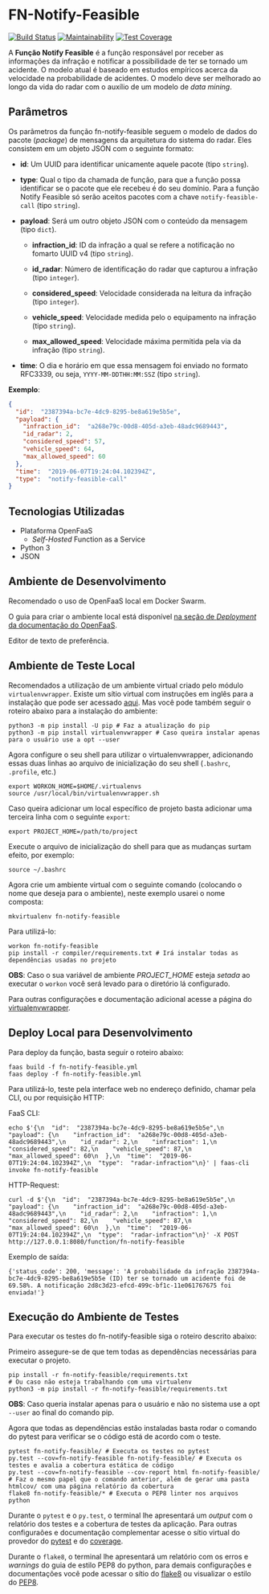 # FN-Notify-Feasible

[![Build Status](https://travis-ci.org/radar-pi/fn-notify-feasible.svg?branch=develop)](https://travis-ci.org/radar-pi/fn-notify-feasible)
[![Maintainability](https://api.codeclimate.com/v1/badges/f6660230a65774c69610/maintainability)](https://codeclimate.com/github/radar-pi/fn-notify-feasible/maintainability)
[![Test Coverage](https://api.codeclimate.com/v1/badges/f6660230a65774c69610/test_coverage)](https://codeclimate.com/github/radar-pi/fn-notify-feasible/test_coverage)

A **Função Notify Feasible** é a função responsável por receber as informações da infração e notificar a possibilidade de ter se tornado um acidente. O modelo atual é baseado em estudos empíricos acerca da velocidade na probabilidade de acidentes. O modelo deve ser melhorado ao longo da vida do radar com o auxílio de um modelo de _data mining_.

## Parâmetros

Os parâmetros da função fn-notify-feasible seguem o modelo de dados do pacote (_package_) de mensagens da arquitetura do sistema do radar. Eles consistem em um objeto JSON com o seguinte formato:

- **id**: Um UUID para identificar unicamente aquele pacote (tipo `string`).

- **type**: Qual o tipo da chamada de função, para que a função possa identificar se o pacote que ele recebeu é do seu domínio. Para a função Notify Feasible só serão aceitos pacotes com a chave `notify-feasible-call` (tipo `string`).

- **payload**: Será um outro objeto JSON com o conteúdo da mensagem (tipo `dict`).

    - **infraction_id**: ID da infração a qual se refere a notificação no fomarto UUID v4 (tipo `string`).

    - **id_radar**: Número de identificação do radar que capturou a infração (tipo `integer`).

    - **considered_speed**: Velocidade considerada na leitura da infração (tipo `integer`).

    - **vehicle_speed**: Velocidade medida pelo o equipamento na infração (tipo `string`).

    - **max_allowed_speed**: Velocidade máxima permitida pela via da infração (tipo `string`).

- **time**: O dia e horário em que essa mensagem foi enviado no formato RFC3339, ou seja, `YYYY-MM-DDTHH:MM:SSZ` (tipo `string`).

__Exemplo__:

```json
{
  "id":  "2387394a-bc7e-4dc9-8295-be8a619e5b5e",
  "payload": {
    "infraction_id":  "a268e79c-00d8-405d-a3eb-48adc9689443",
    "id_radar": 2,
    "considered_speed": 57,
    "vehicle_speed": 64,
    "max_allowed_speed": 60
  },
  "time":  "2019-06-07T19:24:04.102394Z",
  "type":  "notify-feasible-call"
}
```

## Tecnologias Utilizadas

- Plataforma OpenFaaS
    - _Self-Hosted_ Function as a Service
- Python 3
- JSON

## Ambiente de Desenvolvimento

Recomendado o uso de OpenFaaS local em Docker Swarm.

O guia para criar o ambiente local está disponível [na seção de _Deployment_ da documentação do OpenFaaS](http://docs.openfaas.com/deployment/docker-swarm/).

Editor de texto de preferência.

## Ambiente de Teste Local

Recomendados a utilização de um ambiente virtual criado pelo módulo `virtualenvwrapper`.
Existe um sítio virtual com instruções em inglês para a instalação que pode ser acessado [aqui](https://virtualenvwrapper.readthedocs.io/en/latest/install.html). Mas você pode também seguir o roteiro abaixo para a instalação do ambiente:

```shell
python3 -m pip install -U pip # Faz a atualização do pip
python3 -m pip install virtualenvwrapper # Caso queira instalar apenas para o usuário use a opt --user
```

Agora configure o seu shell para utilizar o virtualenvwrapper, adicionando essas duas linhas ao arquivo de inicialização do seu shell (`.bashrc`, `.profile`, etc.)

```shell
export WORKON_HOME=$HOME/.virtualenvs
source /usr/local/bin/virtualenvwrapper.sh
```

Caso queira adicionar um local específico de projeto basta adicionar uma terceira linha com o seguinte `export`:

```shell
export PROJECT_HOME=/path/to/project
```

Execute o arquivo de inicialização do shell para que as mudanças surtam efeito, por exemplo:

```shell
source ~/.bashrc
```

Agora crie um ambiente virtual com o seguinte comando (colocando o nome que deseja para o ambiente), neste exemplo usarei o nome composta:

```shell
mkvirtualenv fn-notify-feasible
```

Para utilizá-lo:

```shell
workon fn-notify-feasible
pip install -r compiler/requirements.txt # Irá instalar todas as dependências usadas no projeto
```

**OBS**: Caso o sua variável de ambiente *PROJECT_HOME* esteja _setada_ ao executar o `workon` você será levado para o diretório lá configurado.

Para outras configurações e documentação adicional acesse a página do [virtualenvwrapper](https://virtualenvwrapper.readthedocs.io/en/latest/).

## Deploy Local para Desenvolvimento

Para deploy da função, basta seguir o roteiro abaixo:

```shell
faas build -f fn-notify-feasible.yml
faas deploy -f fn-notify-feasible.yml
```

Para utilizá-lo, teste pela interface web no endereço definido, chamar pela CLI, ou por requisição HTTP:

FaaS CLI:

```shell
echo $'{\n  "id":  "2387394a-bc7e-4dc9-8295-be8a619e5b5e",\n  "payload": {\n    "infraction_id":  "a268e79c-00d8-405d-a3eb-48adc9689443",\n    "id_radar": 2,\n    "infraction": 1,\n    "considered_speed": 82,\n    "vehicle_speed": 87,\n    "max_allowed_speed": 60\n  },\n  "time":  "2019-06-07T19:24:04.102394Z",\n  "type":  "radar-infraction"\n}' | faas-cli invoke fn-notify-feasible
```

HTTP-Request:

```shell
curl -d $'{\n  "id":  "2387394a-bc7e-4dc9-8295-be8a619e5b5e",\n  "payload": {\n    "infraction_id":  "a268e79c-00d8-405d-a3eb-48adc9689443",\n    "id_radar": 2,\n    "infraction": 1,\n    "considered_speed": 82,\n    "vehicle_speed": 87,\n    "max_allowed_speed": 60\n  },\n  "time":  "2019-06-07T19:24:04.102394Z",\n  "type":  "radar-infraction"\n}' -X POST http://127.0.0.1:8080/function/fn-notify-feasible
```

Exemplo de saída:

```shell
{'status_code': 200, 'message': 'A probabilidade da infração 2387394a-bc7e-4dc9-8295-be8a619e5b5e (ID) ter se tornado um acidente foi de 69.58%. A notificação 2d8c3d23-efcd-499c-bf1c-11e061767675 foi enviada!'}
```

## Execução do Ambiente de Testes

Para executar os testes do fn-notify-feasible siga o roteiro descrito abaixo:

Primeiro assegure-se de que tem todas as dependências necessárias para executar o projeto.

```shell
pip install -r fn-notify-feasible/requirements.txt
# Ou caso não esteja trabalhando com uma virtualenv
python3 -m pip install -r fn-notify-feasible/requirements.txt
```

**OBS**: Caso queria instalar apenas para o usuário e não no sistema use a opt `--user` ao final do comando pip.

Agora que todas as dependências estão instaladas basta rodar o comando do pytest para verificar se o código está de acordo com o teste.

```shell
pytest fn-notify-feasible/ # Executa os testes no pytest
py.test --cov=fn-notify-feasible fn-notify-feasible/ # Executa os testes e avalia a cobertura estática de código
py.test --cov=fn-notify-feasible --cov-report html fn-notify-feasible/ # Faz o mesmo papel que o comando anterior, além de gerar uma pasta htmlcov/ com uma página relatório da cobertura
flake8 fn-notify-feasible/* # Executa o PEP8 linter nos arquivos python
```

Durante o `pytest` e o `py.test`, o terminal lhe apresentará um _output_ com o relatório dos testes e a cobertura de testes da aplicação. Para outras configuraões e documentação complementar acesse o sítio virtual do provedor do [pytest](https://docs.pytest.org/en/latest/) e do [coverage](https://pytest-cov.readthedocs.io/en/latest/).

Durante o `flake8`, o terminal lhe apresentará um relatório com os erros e _warnings_ do guia de estilo PEP8 do python, para demais configurações e documentações você pode acessar o sítio do [flake8](http://flake8.pycqa.org/en/latest/index.html) ou visualizar o estilo do [PEP8](https://www.python.org/dev/peps/pep-0008/).

